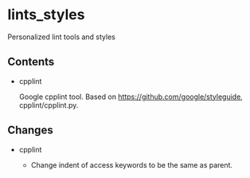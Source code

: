 # lints_styles
Personalized lint tools and styles

## Contents

* cpplint

  Google cpplint tool. Based on <https://github.com/google/styleguide>, cpplint/cpplint.py.


## Changes

* cpplint

  * Change indent of access keywords to be the same as parent.

